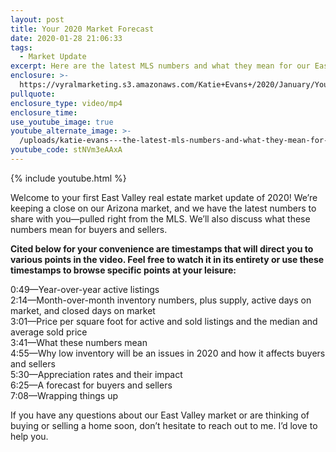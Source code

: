 ```yaml
---
layout: post
title: Your 2020 Market Forecast
date: 2020-01-28 21:06:33
tags:
  - Market Update
excerpt: Here are the latest MLS numbers and what they mean for our East Valley market.
enclosure: >-
  https://vyralmarketing.s3.amazonaws.com/Katie+Evans+/2020/January/Your+2020+Market+Forecast.mp4
pullquote:
enclosure_type: video/mp4
enclosure_time:
use_youtube_image: true
youtube_alternate_image: >-
  /uploads/katie-evans---the-latest-mls-numbers-and-what-they-mean-for-our-2020-market-youtube.jpg
youtube_code: stNVm3eAAxA
---
```


{% include youtube.html %}&nbsp;

Welcome to your first East Valley real estate market update of 2020\! We’re keeping a close on our Arizona market, and we have the latest numbers to share with you—pulled right from the MLS. We’ll also discuss what these numbers mean for buyers and sellers.

**Cited below for your convenience are timestamps that will direct you to various points in the video. Feel free to watch it in its entirety or use these timestamps to browse specific points at your leisure:&nbsp;**

0:49—Year-over-year active listings&nbsp;<br>2:14—Month-over-month inventory numbers, plus supply, active days on market, and closed days on market<br>3:01—Price per square foot for active and sold listings and the median and average sold price<br>3:41—What these numbers mean&nbsp;<br>4:55—Why low inventory will be an issues in 2020 and how it affects buyers and sellers<br>5:30—Appreciation rates and their impact<br>6:25—A forecast for buyers and sellers&nbsp;<br>7:08—Wrapping things up

If you have any questions about our East Valley market or are thinking of buying or selling a home soon, don’t hesitate to reach out to me. I’d love to help you.<br>&nbsp;

&nbsp;